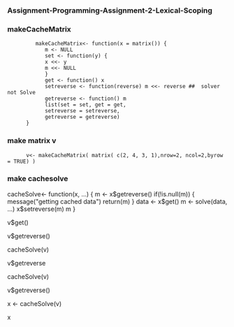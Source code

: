 ### Assignment-Programming-Assignment-2-Lexical-Scoping

### makeCacheMatrix

             makeCacheMatrix<- function(x = matrix()) {
                m <- NULL
                set <- function(y) {
                x <<- y
                m <<- NULL
                }
                get <- function() x
                setreverse <- function(reverse) m <<- reverse ##  solver not Solve
                getreverse <- function() m   
                list(set = set, get = get,
                setreverse = setreverse,
                getreverse = getreverse)
          }

### make matrix v
 
          v<- makeCacheMatrix( matrix( c(2, 4, 3, 1),nrow=2, ncol=2,byrow = TRUE) )
          
          
### make cachesolve



  cacheSolve<- function(x, ...) {
    m <- x$getreverse()
    if(!is.null(m)) {
        message("getting cached data")
        return(m)
   }
   data <- x$get()
   m <- solve(data, ...)
   x$setreverse(m)
   m
 }
 
 
v$get()

v$getreverse()

cacheSolve(v)

v$getreverse

cacheSolve(v)

v$getreverse()

x <- cacheSolve(v)

x
 

 



